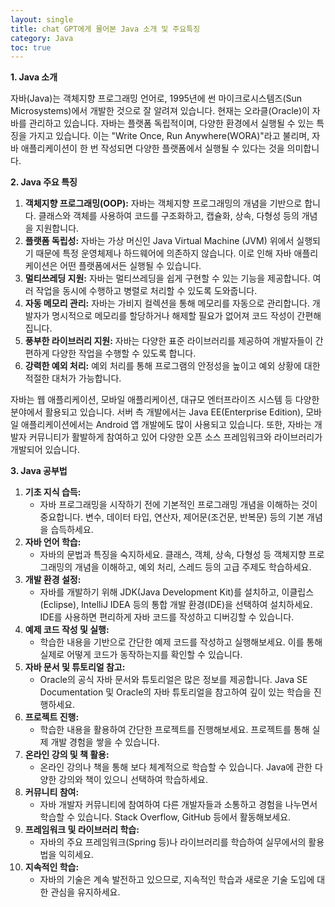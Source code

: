 ```yaml
---
layout: single
title: chat GPT에게 물어본 Java 소개 및 주요특징
category: Java
toc: true
---
```




**1. Java 소개**

자바(Java)는 객체지향 프로그래밍 언어로, 1995년에 썬 마이크로시스템즈(Sun Microsystems)에서 개발한 것으로 잘 알려져 있습니다. 현재는 오라클(Oracle)이 자바를 관리하고 있습니다. 자바는 플랫폼 독립적이며, 다양한 환경에서 실행될 수 있는 특징을 가지고 있습니다. 이는 "Write Once, Run Anywhere(WORA)"라고 불리며, 자바 애플리케이션이 한 번 작성되면 다양한 플랫폼에서 실행될 수 있다는 것을 의미합니다.

**2. Java 주요 특징**

1. **객체지향 프로그래밍(OOP):** 자바는 객체지향 프로그래밍의 개념을 기반으로 합니다. 클래스와 객체를 사용하여 코드를 구조화하고, 캡슐화, 상속, 다형성 등의 개념을 지원합니다.
2. **플랫폼 독립성:** 자바는 가상 머신인 Java Virtual Machine (JVM) 위에서 실행되기 때문에 특정 운영체제나 하드웨어에 의존하지 않습니다. 이로 인해 자바 애플리케이션은 어떤 플랫폼에서든 실행될 수 있습니다.
3. **멀티쓰레딩 지원:** 자바는 멀티쓰레딩을 쉽게 구현할 수 있는 기능을 제공합니다. 여러 작업을 동시에 수행하고 병렬로 처리할 수 있도록 도와줍니다.
4. **자동 메모리 관리:** 자바는 가비지 컬렉션을 통해 메모리를 자동으로 관리합니다. 개발자가 명시적으로 메모리를 할당하거나 해제할 필요가 없어져 코드 작성이 간편해집니다.
5. **풍부한 라이브러리 지원:** 자바는 다양한 표준 라이브러리를 제공하여 개발자들이 간편하게 다양한 작업을 수행할 수 있도록 합니다.
6. **강력한 예외 처리:** 예외 처리를 통해 프로그램의 안정성을 높이고 예외 상황에 대한 적절한 대처가 가능합니다.

자바는 웹 애플리케이션, 모바일 애플리케이션, 대규모 엔터프라이즈 시스템 등 다양한 분야에서 활용되고 있습니다. 서버 측 개발에서는 Java EE(Enterprise Edition), 모바일 애플리케이션에서는 Android 앱 개발에도 많이 사용되고 있습니다. 또한, 자바는 개발자 커뮤니티가 활발하게 참여하고 있어 다양한 오픈 소스 프레임워크와 라이브러리가 개발되어 있습니다.

**3. Java 공부법**

1. **기초 지식 습득:**
   - 자바 프로그래밍을 시작하기 전에 기본적인 프로그래밍 개념을 이해하는 것이 중요합니다. 변수, 데이터 타입, 연산자, 제어문(조건문, 반복문) 등의 기본 개념을 습득하세요.
2. **자바 언어 학습:**
   - 자바의 문법과 특징을 숙지하세요. 클래스, 객체, 상속, 다형성 등 객체지향 프로그래밍의 개념을 이해하고, 예외 처리, 스레드 등의 고급 주제도 학습하세요.
3. **개발 환경 설정:**
   - 자바를 개발하기 위해 JDK(Java Development Kit)를 설치하고, 이클립스(Eclipse), IntelliJ IDEA 등의 통합 개발 환경(IDE)을 선택하여 설치하세요. IDE를 사용하면 편리하게 자바 코드를 작성하고 디버깅할 수 있습니다.
4. **예제 코드 작성 및 실행:**
   - 학습한 내용을 기반으로 간단한 예제 코드를 작성하고 실행해보세요. 이를 통해 실제로 어떻게 코드가 동작하는지를 확인할 수 있습니다.
5. **자바 문서 및 튜토리얼 참고:**
   - Oracle의 공식 자바 문서와 튜토리얼은 많은 정보를 제공합니다. Java SE Documentation 및 Oracle의 자바 튜토리얼을 참고하여 깊이 있는 학습을 진행하세요.
6. **프로젝트 진행:**
   - 학습한 내용을 활용하여 간단한 프로젝트를 진행해보세요. 프로젝트를 통해 실제 개발 경험을 쌓을 수 있습니다.
7. **온라인 강의 및 책 활용:**
   - 온라인 강의나 책을 통해 보다 체계적으로 학습할 수 있습니다. Java에 관한 다양한 강의와 책이 있으니 선택하여 학습하세요.
8. **커뮤니티 참여:**
   - 자바 개발자 커뮤니티에 참여하여 다른 개발자들과 소통하고 경험을 나누면서 학습할 수 있습니다. Stack Overflow, GitHub 등에서 활동해보세요.
9. **프레임워크 및 라이브러리 학습:**
   - 자바의 주요 프레임워크(Spring 등)나 라이브러리를 학습하여 실무에서의 활용법을 익히세요.
10. **지속적인 학습:**
    - 자바의 기술은 계속 발전하고 있으므로, 지속적인 학습과 새로운 기술 도입에 대한 관심을 유지하세요.
